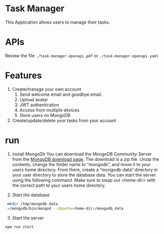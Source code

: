 # Task Manager
This Application allows users to manage their tasks.

# APIs
Review the file `./task-manager-openapi.pdf` or `./task-manager-openapi.yaml`

# Features
1. Create/manage your own account
   1. Send welcome email and goodbye email.
   2. Upload avatar
   3. JWT authentication
   4. Access from multiple devices
   5. Store users on MongoDB
2. Create/update/delete your tasks from your account


# run
1. install MongoDb
You can download the MongoDB Community Server from the [MongoDB download page](https://www.mongodb.com/download-center/community).
The download is a zip file. Unzip the contents, change the folder name to “mongodb”, and
move it to your users home directory. From there, create a “mongodb-data” directory in
your user directory to store the database data.
You can start the server using the following command. Make sure to swap out
\<home-dir> with the correct path to your users home directory.

2. Start the database
```bash
 mkdir /tmp/mongodb_data
 ~/mongodb/bin/mongod --dbpath=<home-dir>/mongodb_data

```
3. Start the server
```bash
npm run start
```

